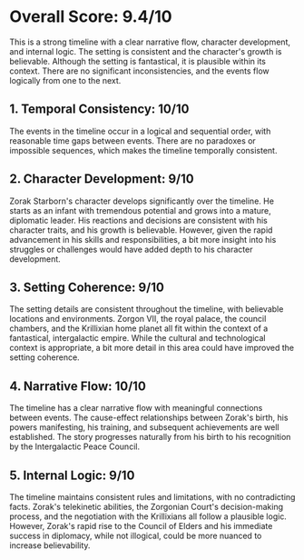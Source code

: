 # Overall Score: 9.4/10

This is a strong timeline with a clear narrative flow, character development, and internal logic. The setting is consistent and the character's growth is believable. Although the setting is fantastical, it is plausible within its context. There are no significant inconsistencies, and the events flow logically from one to the next.

## 1. Temporal Consistency: 10/10

The events in the timeline occur in a logical and sequential order, with reasonable time gaps between events. There are no paradoxes or impossible sequences, which makes the timeline temporally consistent.

## 2. Character Development: 9/10

Zorak Starborn's character develops significantly over the timeline. He starts as an infant with tremendous potential and grows into a mature, diplomatic leader. His reactions and decisions are consistent with his character traits, and his growth is believable. However, given the rapid advancement in his skills and responsibilities, a bit more insight into his struggles or challenges would have added depth to his character development.

## 3. Setting Coherence: 9/10

The setting details are consistent throughout the timeline, with believable locations and environments. Zorgon VII, the royal palace, the council chambers, and the Krillixian home planet all fit within the context of a fantastical, intergalactic empire. While the cultural and technological context is appropriate, a bit more detail in this area could have improved the setting coherence.

## 4. Narrative Flow: 10/10

The timeline has a clear narrative flow with meaningful connections between events. The cause-effect relationships between Zorak's birth, his powers manifesting, his training, and subsequent achievements are well established. The story progresses naturally from his birth to his recognition by the Intergalactic Peace Council.

## 5. Internal Logic: 9/10

The timeline maintains consistent rules and limitations, with no contradicting facts. Zorak's telekinetic abilities, the Zorgonian Court's decision-making process, and the negotiation with the Krillixians all follow a plausible logic. However, Zorak's rapid rise to the Council of Elders and his immediate success in diplomacy, while not illogical, could be more nuanced to increase believability.